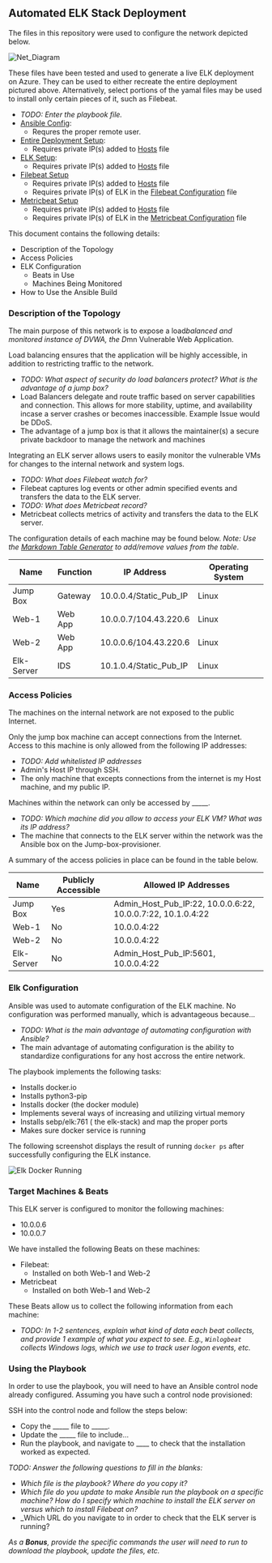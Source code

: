 ## Automated ELK Stack Deployment

The files in this repository were used to configure the network depicted below.

![Net_Diagram](https://github.com/jb-williams/ansible/blob/Images/net_diagram.png)

These files have been tested and used to generate a live ELK deployment on Azure. They can be used to either recreate the entire deployment pictured above. Alternatively, select portions of the yamal files may be used to install only certain pieces of it, such as Filebeat.

  * _TODO: Enter the playbook file._
  * [Ansible Config](ansible.cfg):
    * Requres the proper remote user.
  * [Entire Deployment Setup](main.yml):
    * Requires private IP(s) added to [Hosts](hosts) file
  * [ELK Setup](roles/install-elk/tasks/main.yml):
    * Requires private IP(s) added to [Hosts](hosts) file
  * [Filebeat Setup](roles/install-filebeat/tasks/main.yml)
    * Requires private IP(s) added to [Hosts](hosts) file
    * Requires private IP(s) of ELK in the [Filebeat Configuration](roles/install-filebeat/files/filebeat-config.yml) file
  * [Metricbeat Setup](roles/install-metricbeat/tasks/main.yml)
    * Requires private IP(s) added to [Hosts](hosts) file
    * Requires private IP(s) of ELK in the [Metricbeat Configuration](roles/install-metricbeat/files/metricbeat-config.yml) file

This document contains the following details:
* Description of the Topology
* Access Policies
* ELK Configuration
  * Beats in Use
  * Machines Being Monitored
* How to Use the Ansible Build


### Description of the Topology

The main purpose of this network is to expose a load*balanced and monitored instance of DVWA, the D*mn Vulnerable Web Application.

Load balancing ensures that the application will be highly accessible, in addition to restricting traffic to the network.
* _TODO: What aspect of security do load balancers protect? What is the advantage of a jump box?_
* Load Balancers delegate and route traffic based on server capabilities and connection. This allows for more stability, uptime, and availability incase a server crashes or becomes inaccessible. Example Issue would be DDoS.
* The advantage of a jump box is that it allows the maintainer(s) a secure private backdoor to manage the network and machines

Integrating an ELK server allows users to easily monitor the vulnerable VMs for changes to the internal network and system logs.
* _TODO: What does Filebeat watch for?_
* Filebeat captures log events or other admin specified events and transfers the data to the ELK server.
* _TODO: What does Metricbeat record?_
* Metricbeat collects metrics of activity and transfers the data to the ELK server.

The configuration details of each machine may be found below.
_Note: Use the [Markdown Table Generator](http://www.tablesgenerator.com/markdown_tables) to add/remove values from the table_.

| Name       | Function | IP Address             | Operating System |
|------------|----------|------------------------|------------------|
| Jump Box   | Gateway  | 10.0.0.4/Static_Pub_IP | Linux            |
| Web-1      | Web App  | 10.0.0.7/104.43.220.6  | Linux            |
| Web-2      | Web App  | 10.0.0.6/104.43.220.6  | Linux            |
| Elk-Server | IDS      | 10.1.0.4/Static_Pub_IP | Linux            |

### Access Policies

The machines on the internal network are not exposed to the public Internet. 

Only the jump box machine can accept connections from the Internet. Access to this machine is only allowed from the following IP addresses:
* _TODO: Add whitelisted IP addresses_
* Admin's Host IP through SSH.
* The only machine that excepts connections from the internet is my Host machine, and my public IP.

Machines within the network can only be accessed by _____.
* _TODO: Which machine did you allow to access your ELK VM? What was its IP address?_
* The machine that connects to the ELK server within the network was the Ansible box on the Jump-box-provisioner.

A summary of the access policies in place can be found in the table below.

| Name       | Publicly Accessible | Allowed IP Addresses                                        |
|------------|---------------------|-------------------------------------------------------------|
| Jump Box   | Yes                 | Admin_Host_Pub_IP:22, 10.0.0.6:22, 10.0.0.7:22, 10.1.0.4:22 |
| Web-1      | No                  | 10.0.0.4:22                                                 |
| Web-2      | No                  | 10.0.0.4:22                                                 |
| Elk-Server | No                  | Admin_Host_Pub_IP:5601, 10.0.0.4:22                         |

### Elk Configuration

Ansible was used to automate configuration of the ELK machine. No configuration was performed manually, which is advantageous because...
* _TODO: What is the main advantage of automating configuration with Ansible?_
* The main advantage of automating configuration is the ability to standardize configurations for any host accross the entire network.

The playbook implements the following tasks:
* Installs docker.io
* Installs python3-pip
* Installs docker (the docker module)
* Implements several ways of increasing and utilizing virtual memory
* Installs sebp/elk:761 ( the elk-stack) and map the proper ports
* Makes sure docker service is running

The following screenshot displays the result of running `docker ps` after successfully configuring the ELK instance.

![Elk Docker Running](https://github.com/jb-williams/ansible/blob/Images/elk-install.png)

### Target Machines & Beats
This ELK server is configured to monitor the following machines:
* 10.0.0.6
* 10.0.0.7

We have installed the following Beats on these machines:
* Filebeat:
    * Installed on both Web-1 and Web-2
* Metricbeat 
    * Installed on both Web-1 and Web-2

These Beats allow us to collect the following information from each machine:
* _TODO: In 1-2 sentences, explain what kind of data each beat collects, and provide 1 example of what you expect to see. E.g., `Winlogbeat` collects Windows logs, which we use to track user logon events, etc._

### Using the Playbook
In order to use the playbook, you will need to have an Ansible control node already configured. Assuming you have such a control node provisioned: 

SSH into the control node and follow the steps below:
* Copy the _____ file to _____.
* Update the _____ file to include...
* Run the playbook, and navigate to ____ to check that the installation worked as expected.

_TODO: Answer the following questions to fill in the blanks:_
* _Which file is the playbook? Where do you copy it?_
* _Which file do you update to make Ansible run the playbook on a specific machine? How do I specify which machine to install the ELK server on versus which to install Filebeat on?_
* _Which URL do you navigate to in order to check that the ELK server is running?

_As a **Bonus**, provide the specific commands the user will need to run to download the playbook, update the files, etc._
